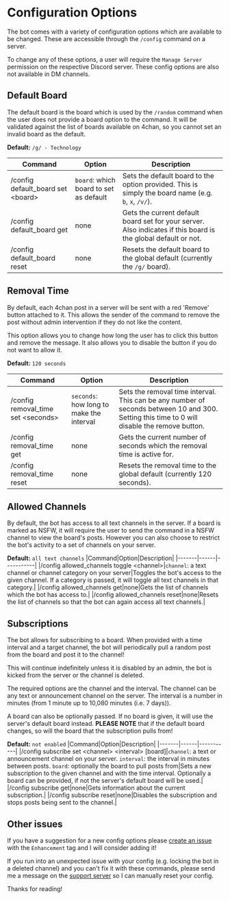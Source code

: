# Configuration Options
The bot comes with a variety of configuration options which are available to be changed. These are accessible through the `/config` command on a server.

To change any of these options, a user will require the `Manage Server` permission on the respective Discord server. These config options are also not available in DM channels.

## Default Board
The default board is the board which is used by the `/random` command when the user does not provide a board option to the command. It will be validated against the list of boards available on 4chan, so you cannot set an invalid board as the default.

**Default:** `/g/ - Technology`

|Command|Option|Description|
|-------|------|-----------|
|/config default_board set &lt;board&gt;|`board`: which board to set as default|Sets the default board to the option provided. This is simply the board name (e.g. `b`, `x`, `/v/`).|
|/config default_board get|none|Gets the current default board set for your server. Also indicates if this board is the global default or not.|
|/config default_board reset|none|Resets the default board to the global default (currently the `/g/` board).|

## Removal Time
By default, each 4chan post in a server will be sent with a red 'Remove' button attached to it. This allows the sender of the command to remove the post without admin intervention if they do not like the content.

This option allows you to change how long the user has to click this button and remove the message. It also allows you to disable the button if you do not want to allow it.

**Default:** `120 seconds`

|Command|Option|Description|
|-------|------|-----------|
|/config removal_time set &lt;seconds&gt;|`seconds`: how long to make the interval|Sets the removal time interval. This can be any number of seconds between 10 and 300. Setting this time to 0 will disable the remove button.|
|/config removal_time get|none|Gets the current number of seconds which the removal time is active for.|
|/config removal_time reset|none|Resets the removal time to the global default (currently 120 seconds).|

## Allowed Channels
By default, the bot has access to all text channels in the server. If a board is marked as NSFW, it will require the user to send the command in a NSFW channel to view the board's posts. However you can also choose to restrict the bot's activity to a set of channels on your server.

**Default:** `all text channels`
|Command|Option|Description|
|-------|------|-----------|
|/config allowed_channels toggle &lt;channel&gt;|`channel`: a text channel or channel category on your server|Toggles the bot's access to the given channel. If a category is passed, it will toggle all text channels in that category.|
|/config allowed_channels get|none|Gets the list of channels which the bot has access to.|
|/config allowed_channels reset|none|Resets the list of channels so that the bot can again access all text channels.|

## Subscriptions
The bot allows for subscribing to a board. When provided with a time interval and a target channel, the bot will periodically pull a random post from the board and post it to the channel!

This will continue indefinitely unless it is disabled by an admin, the bot is kicked from the server or the channel is deleted.

The required options are the channel and the interval. The channel can be any text or announcement channel on the server. The interval is a number in minutes (from 1 minute up to 10,080 minutes (i.e. 7 days)).

A board can also be optionally passed. If no board is given, it will use the server's default board instead. **PLEASE NOTE** that if the default board changes, so will the board that the subscription pulls from!

**Default:** `not enabled`
|Command|Option|Description|
|-------|------|-----------|
|/config subscribe set &lt;channel&gt; &lt;interval&gt; [board]|`channel`: a text or announcement channel on your server. `interval`: the interval in minutes between posts. `board`: optionally the board to pull posts from|Sets a new subscription to the given channel and with the time interval. Optionally a board can be provided, if not the server's default board will be used.|
|/config subscribe get|none|Gets information about the current subscription.|
|/config subscribe reset|none|Disables the subscription and stops posts being sent to the channel.|

## Other issues
If you have a suggestion for a new config options please [create an issue](https://github.com/Romejanic/4chan-Discord-Bot/issues/new/choose) with the `Enhancement` tag and I will consider adding it!

If you run into an unexpected issue with your config (e.g. locking the bot in a deleted channel) and you can't fix it with these commands, please send me a message on the [support server](https://discord.gg/fawJ2dTxFS) so I can manually reset your config.

Thanks for reading!